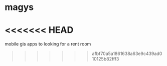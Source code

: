 # magys
<<<<<<< HEAD
=======
mobile gis apps to looking for a rent room
>>>>>>> afbf70a5a1861638a63e9c439ad010125b82fff3
